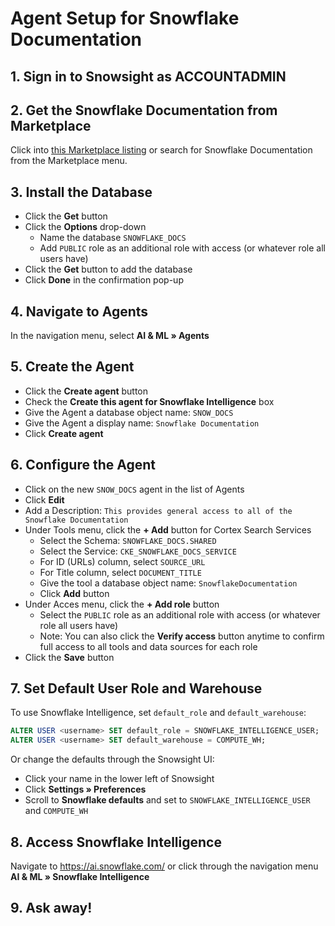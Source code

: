 # Agent Setup for Snowflake Documentation

## 1. Sign in to Snowsight as ACCOUNTADMIN

## 2. Get the Snowflake Documentation from Marketplace
Click into [this Marketplace listing](https://app.snowflake.com/marketplace/listing/GZSTZ67BY9OQ4/snowflake-snowflake-documentation/) or search for Snowflake Documentation from the Marketplace menu.

## 3. Install the Database
- Click the **Get** button
- Click the **Options** drop-down
  - Name the database `SNOWFLAKE_DOCS`
  - Add `PUBLIC` role as an additional role with access (or whatever role all users have)
- Click the **Get** button to add the database
- Click **Done** in the confirmation pop-up

## 4. Navigate to Agents
In the navigation menu, select **AI & ML » Agents**

## 5. Create the Agent
- Click the **Create agent** button
- Check the **Create this agent for Snowflake Intelligence** box
- Give the Agent a database object name: `SNOW_DOCS`
- Give the Agent a display name: `Snowflake Documentation`
- Click **Create agent**

## 6. Configure the Agent
- Click on the new `SNOW_DOCS` agent in the list of Agents
- Click **Edit**
- Add a Description: `This provides general access to all of the Snowflake Documentation`
- Under Tools menu, click the **+ Add** button for Cortex Search Services
  - Select the Schema: `SNOWFLAKE_DOCS.SHARED`
  - Select the Service: `CKE_SNOWFLAKE_DOCS_SERVICE`
  - For ID (URLs) column, select `SOURCE_URL`
  - For Title column, select `DOCUMENT_TITLE`
  - Give the tool a database object name: `SnowflakeDocumentation`
  - Click **Add** button
- Under Acces menu, click the **+ Add role** button
  - Select the `PUBLIC` role as an additional role with access (or whatever role all users have)
  - Note: You can also click the **Verify access** button anytime to confirm full access to all tools and data sources for each role
- Click the **Save** button

## 7. Set Default User Role and Warehouse
To use Snowflake Intelligence, set `default_role` and `default_warehouse`:

```sql
ALTER USER <username> SET default_role = SNOWFLAKE_INTELLIGENCE_USER;
ALTER USER <username> SET default_warehouse = COMPUTE_WH;
```

Or change the defaults through the Snowsight UI:
- Click your name in the lower left of Snowsight
- Click **Settings » Preferences**
- Scroll to **Snowflake defaults** and set to `SNOWFLAKE_INTELLIGENCE_USER` and `COMPUTE_WH`

## 8. Access Snowflake Intelligence
Navigate to https://ai.snowflake.com/ or click through the navigation menu **AI & ML » Snowflake Intelligence**

## 9. Ask away!